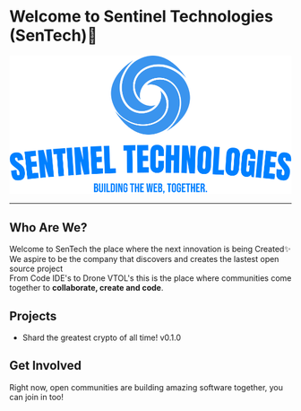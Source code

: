 # Welcome to Sentinel Technologies (SenTech)👋

![SenTech Logo](logo-no-background.png "Building the Web, Together")
______

## Who Are We?

Welcome to SenTech the place where the next innovation is being Created✨<br/>
We aspire to be the company that discovers and creates the lastest open source project<br/>
From Code IDE's to Drone VTOL's this is the place where communities come together to <strong>collaborate, create and code</strong>.

## Projects 

* Shard the greatest crypto of all time! v0.1.0

## Get Involved

Right now, open communities are building amazing software together, you can join in too!
